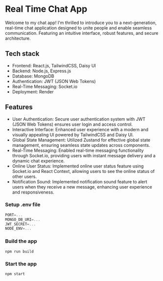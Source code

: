 
# Real Time Chat App

Welcome to my chat app! I'm thrilled to introduce you to a next-generation, real-time chat application designed to unite people and enable seamless communication. Featuring an intuitive interface, robust features, and secure architecture.
## Tech stack

- Frontend: React.js, TailwindCSS, Daisy UI
- Backend: Node.js, Express.js
- Database: MongoDB
- Authentication: JWT (JSON Web Tokens)
- Real-Time Messaging: Socket.io
- Deployment: Render 
## Features

- User Authentication: Secure user authentication system with JWT (JSON Web Tokens) ensures user login and access control.
- Interactive Interface: Enhanced user experience with a modern and visually appealing UI powered by TailwindCSS and Daisy UI.
- Global State Management: Utilized Zustand for effective global state management, ensuring seamless state updates across components.
- Real-Time Messaging: Enabled real-time messaging functionality through Socket.io, providing users with instant message delivery and a dynamic chat experience.
- Online User Status: Implemented online user status feature using Socket.io and React Context, allowing users to see the online status of other users.
- Notification Sound: Implemented notification sound feature to alert users when they receive a new message, enhancing user experience and responsiveness.
### Setup .env file

```js
PORT=...
MONGO_DB_URI=...
JWT_SECRET=...
NODE_ENV=...
```

### Build the app

```shell
npm run build
```
### Start the app

```shell
npm start
```
